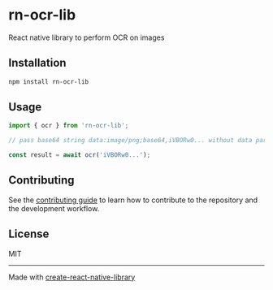 # rn-ocr-lib

React native library to perform OCR on images

## Installation

```sh
npm install rn-ocr-lib
```

## Usage

```js
import { ocr } from 'rn-ocr-lib';

// pass base64 string data:image/png;base64,iVBORw0... without data part

const result = await ocr('iVBORw0...');
```

## Contributing

See the [contributing guide](CONTRIBUTING.md) to learn how to contribute to the repository and the development workflow.

## License

MIT

---

Made with [create-react-native-library](https://github.com/callstack/react-native-builder-bob)
